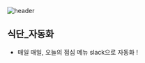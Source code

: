 ![header](https://capsule-render.vercel.app/api?type=waving&&color=auto&height=200&section=header&text=TOY_PROJECT&fontSize=65)

## 식단_자동화
- 매일 매일, 오늘의 점심 메뉴 slack으로 자동화 !